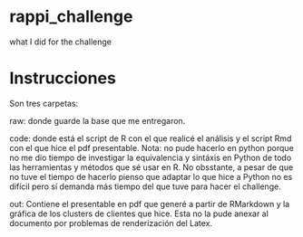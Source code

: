 # rappi_challenge
what I did for the challenge

# Instrucciones

Son tres carpetas: 

raw: donde guarde la base que me entregaron.

code: donde está el script de R con el que realicé el análisis y el script Rmd con el que hice el pdf presentable. Nota: no pude hacerlo en python porque no me dio tiempo de investigar la equivalencia y sintáxis en Python de todo las herramientas y métodos que sé usar en R. No obsstante, a pesar de que no tuve el tiempo de hacerlo pienso que adaptar lo que hice a Python no es difícil pero sí demanda más tiempo del que tuve para hacer el challenge.

out: Contiene el presentable en pdf que generé a partir de RMarkdown y la gráfica de los clusters de clientes que hice. Esta no la pude anexar al documento por problemas de renderización del Latex. 
